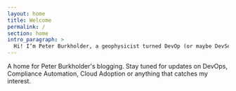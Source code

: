 ```yaml
---
layout: home
title: Welcome
permalink: /
section: home
intro_paragraph: >
  Hi! I‘m Peter Burkholder, a geophysicist turned DevOp (or maybe DevSecOp). Current and past jobs include: [cloud.gov](https://cloud.gov), [18F](https://18f.gov), [Chef Software](https://cinc.sh), [AARP](https://aarp.org), [NCBI](https://ncbi.nlm.nih.gov), [UCAR/NCAR](https://www.ucar.edu), and others. I like to make pizza, sing, bike (but not all simultaneously). Pronouns: he/him. Blame mine.
---
```


A home for Peter Burkholder's blogging. Stay tuned for updates on DevOps, Compliance Automation, Cloud Adoption or anything that catches my interest.